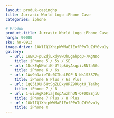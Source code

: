 ```yaml
---
layout: produk-casinghp
title: Jurrasic World Logo iPhone Case
categories: iphone

# Produk
product-title: Jurrasic World Logo iPhone Case
harga: 90000
sku: hn-0913
image-drive: 10W1IQ1XhipWWMaEIEofPPoTuZdY0vu1y
gallery:
  - url: 1uEK3-puZdjLxdyVw3hLgahpq3-7KgNDo
    title: iPhone 5 / 5s / SE
  - url: 1DckEqNKwfiK-UYtpkAyAsqpizRN7a5Gc
    title: iPhone 6 / 6s
  - url: 1Ww9h3aieT0c0CIhaLEOP-N-Ns1S3S7Eq
    title: iPhone 6 Plus / 6s Plus
  - url: 1qQ5i9UH5HtSgZLExy8RZ9RUgtU_TeKhg
    title: iPhone 7 / 8
  - url: 1-wiuAgR6Fiaj8opAwzhhUN-QFDQEEjiU
    title: iPhone 7 Plus / 8 Plus
  - url: 10W1IQ1XhipWWMaEIEofPPoTuZdY0vu1y
    title: iPhone X
---
```

